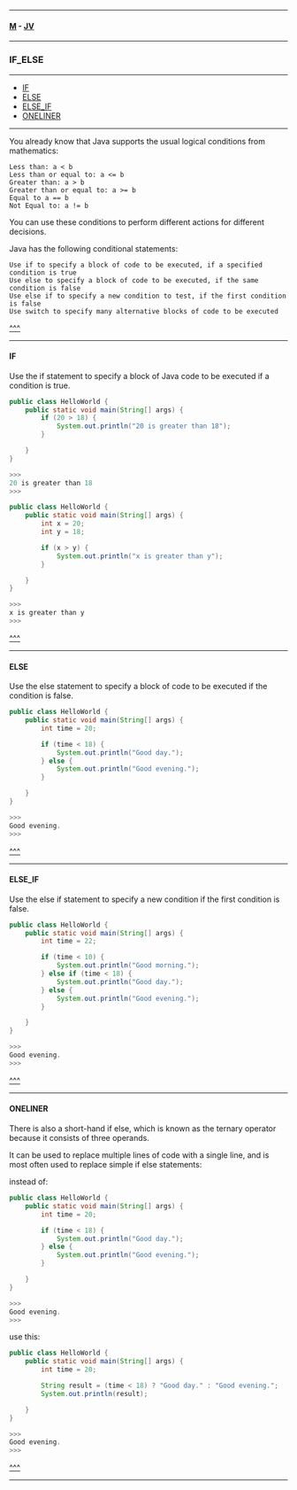 
---

#### [M](https://github.com/ttltrk/TTT/blob/master/menu.md) - [JV](https://github.com/ttltrk/TTT/tree/master/JV/JV.md)

---

### IF_ELSE

---

* [IF](#IF)
* [ELSE](#ELSE)
* [ELSE_IF](#ELSE_IF)
* [ONELINER](#ONELINER)

---

You already know that Java supports the usual logical conditions from mathematics:

```
Less than: a < b
Less than or equal to: a <= b
Greater than: a > b
Greater than or equal to: a >= b
Equal to a == b
Not Equal to: a != b
```

You can use these conditions to perform different actions for different decisions.

Java has the following conditional statements:

```
Use if to specify a block of code to be executed, if a specified condition is true
Use else to specify a block of code to be executed, if the same condition is false
Use else if to specify a new condition to test, if the first condition is false
Use switch to specify many alternative blocks of code to be executed
```

[^^^](#IF_ELSE)

---

#### IF

Use the if statement to specify a block of Java code to be executed if a condition is true.

```java
public class HelloWorld {
    public static void main(String[] args) {
        if (20 > 18) {
            System.out.println("20 is greater than 18");
        }

    }
}

>>>
20 is greater than 18
>>>
```


```java
public class HelloWorld {
    public static void main(String[] args) {
        int x = 20;
        int y = 18;

        if (x > y) {
            System.out.println("x is greater than y");
        }

    }
}

>>>
x is greater than y
>>>
```

[^^^](#IF_ELSE)

---

#### ELSE

Use the else statement to specify a block of code to be executed if the condition is false.

```java
public class HelloWorld {
    public static void main(String[] args) {
        int time = 20;

        if (time < 18) {
            System.out.println("Good day.");
        } else {
            System.out.println("Good evening.");
        }

    }
}

>>>
Good evening.
>>>
```

[^^^](#IF_ELSE)

---

#### ELSE_IF

Use the else if statement to specify a new condition if the first condition is false.

```java
public class HelloWorld {
    public static void main(String[] args) {
        int time = 22;

        if (time < 10) {
            System.out.println("Good morning.");
        } else if (time < 18) {
            System.out.println("Good day.");
        } else {
            System.out.println("Good evening.");
        }

    }
}

>>>
Good evening.
>>>
```

[^^^](#IF_ELSE)

---

#### ONELINER

There is also a short-hand if else, which is known as the ternary operator because it consists of three operands.

It can be used to replace multiple lines of code with a single line, and is most often used to replace simple if else statements:

instead of:

```java
public class HelloWorld {
    public static void main(String[] args) {
        int time = 20;

        if (time < 18) {
            System.out.println("Good day.");
        } else {
            System.out.println("Good evening.");
        }

    }
}

>>>
Good evening.
>>>
```

use this:

```java
public class HelloWorld {
    public static void main(String[] args) {
        int time = 20;

        String result = (time < 18) ? "Good day." : "Good evening.";
        System.out.println(result);

    }
}

>>>
Good evening.
>>>
```

[^^^](#IF_ELSE)

---
